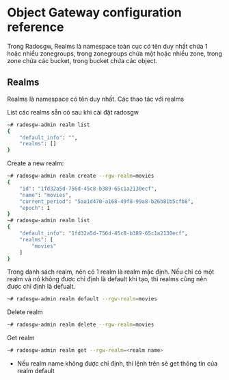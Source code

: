 # Object Gateway configuration reference

Trong Radosgw, Realms là namespace toàn cục có tên duy nhất chứa 1 hoặc nhiểu zonegroups, trong zonegroups chứa một hoặc nhiều zone, trong zone chứa các bucket, trong bucket chứa các object.

## Realms

Realms là namespace có tên duy nhất. Các thao tác với realms

List các realms sẵn có sau khi cài đặt radosgw

```sh
~# radosgw-admin realm list
{
    "default_info": "",
    "realms": []
}
```

Create a new realm:

```sh
~# radosgw-admin realm create --rgw-realm=movies          
{
    "id": "1fd32a5d-756d-45c8-b389-65c1a2130ecf",
    "name": "movies",
    "current_period": "5aa1d470-a168-49f8-99a8-b26b81b5cfb8",
    "epoch": 1
}
~# radosgw-admin realm list
{
    "default_info": "1fd32a5d-756d-45c8-b389-65c1a2130ecf",
    "realms": [
        "movies"
    ]
}
```

Trong danh sách realm, nên có 1 realm là realm mặc định. Nếu chỉ có một realm và nó không được chỉ định là default khi tạo, thì realms cũng nên được chỉ định là defualt.

```sh
~# radosgw-admin realm default --rgw-realm=movies
```

Delete realm

```sh
~# radosgw-admin realm delete --rgw-realm=movies
```

Get realm

```sh
~# radosgw-admin realm get --rgw-realm=<realm name>
```

- Nếu realm name không được chỉ định, thì lệnh trên sẽ get thông tin của realm default

